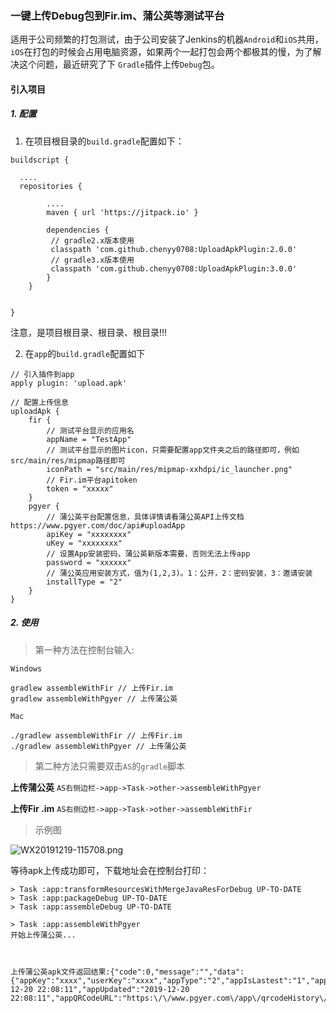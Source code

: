 ### 一键上传Debug包到Fir.im、蒲公英等测试平台

适用于公司频繁的打包测试，由于公司安装了Jenkins的机器`Android`和`iOS`共用，`iOS`在打包的时候会占用电脑资源，如果两个一起打包会两个都极其的慢，为了解决这个问题，最近研究了下
`Gradle`插件上传`Debug`包。

#### 引入项目

##### 1. 配置

1. 在项目根目录的`build.gradle`配置如下：

```
buildscript {

  ....
  repositories {

        ....
        maven { url 'https://jitpack.io' }
        
        dependencies {
         // gradle2.x版本使用
         classpath 'com.github.chenyy0708:UploadApkPlugin:2.0.0'
         // gradle3.x版本使用
         classpath 'com.github.chenyy0708:UploadApkPlugin:3.0.0'
        }
    }


}
```

注意，是项目根目录、根目录、根目录!!!

2. 在`app`的`build.gradle`配置如下

```
// 引入插件到app
apply plugin: 'upload.apk'

// 配置上传信息
uploadApk {
    fir {
        // 测试平台显示的应用名
        appName = "TestApp"
        // 测试平台显示的图片icon，只需要配置app文件夹之后的路径即可，例如src/main/res/mipmap路径即可
        iconPath = "src/main/res/mipmap-xxhdpi/ic_launcher.png"
        // Fir.im平台apitoken
        token = "xxxxx"
    }
    pgyer {
        // 蒲公英平台配置信息，具体详情请看蒲公英API上传文档https://www.pgyer.com/doc/api#uploadApp
        apiKey = "xxxxxxxx"
        uKey = "xxxxxxxx"
        // 设置App安装密码，蒲公英新版本需要，否则无法上传app
        password = "xxxxxx"
        // 蒲公英应用安装方式，值为(1,2,3)。1：公开，2：密码安装，3：邀请安装
        installType = "2"
    }
}
```

##### 2. 使用

> 第一种方法在控制台输入:

```
Windows

gradlew assembleWithFir // 上传Fir.im
gradlew assembleWithPgyer // 上传蒲公英

Mac 

./gradlew assembleWithFir // 上传Fir.im
./gradlew assembleWithPgyer // 上传蒲公英
```


> 第二种方法只需要双击`AS`的`gradle`脚本


**上传蒲公英**
`AS右侧边栏->app->Task->other->assembleWithPgyer`

**上传Fir .im**
`AS右侧边栏->app->Task->other->assembleWithFir`


> 示例图

![WX20191219-115708.png](http://user-gold-cdn.xitu.io/2019/12/19/16f1c4dedaa1986e?w=500&h=766&f=png&s=88258)

等待apk上传成功即可，下载地址会在控制台打印：

```
> Task :app:transformResourcesWithMergeJavaResForDebug UP-TO-DATE
> Task :app:packageDebug UP-TO-DATE
> Task :app:assembleDebug UP-TO-DATE

> Task :app:assembleWithPgyer
开始上传蒲公英...



上传蒲公英apk文件返回结果:{"code":0,"message":"","data":{"appKey":"xxxx","userKey":"xxxx","appType":"2","appIsLastest":"1","appFileSize":"7950121","appName":"Gank","appVersion":"1.0.0","appVersionNo":"1","appBuildVersion":"1","appIdentifier":"com.minic.kt","appIcon":"xxxxxx","appDescription":"","appUpdateDescription":"","appScreenshots":"","appShortcutUrl":"O2fx","appCreated":"2019-12-20 22:08:11","appUpdated":"2019-12-20 22:08:11","appQRCodeURL":"https:\/\/www.pgyer.com\/app\/qrcodeHistory\/062c5xxxxxxx7158009c12ec4cb"}}
```




